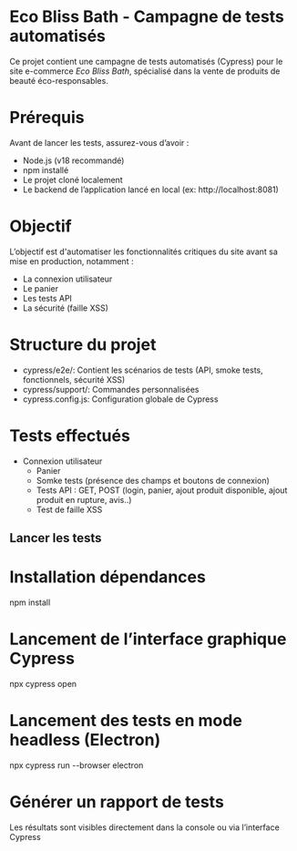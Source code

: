 # Eco Bliss Bath - Campagne de tests automatisés

Ce projet contient une campagne de tests automatisés (Cypress) pour le site e-commerce _Eco Bliss Bath_, spécialisé dans la vente de produits de beauté éco-responsables.

# Prérequis

Avant de lancer les tests, assurez-vous d’avoir :

- Node.js (v18 recommandé)
- npm installé
- Le projet cloné localement
- Le backend de l’application lancé en local (ex: http://localhost:8081)

# Objectif

L’objectif est d'automatiser les fonctionnalités critiques du site avant sa mise en production, notamment :

- La connexion utilisateur
- Le panier
- Les tests API
- La sécurité (faille XSS)

# Structure du projet

- cypress/e2e/: Contient les scénarios de tests (API, smoke tests, fonctionnels, sécurité XSS)
- cypress/support/: Commandes personnalisées
- cypress.config.js: Configuration globale de Cypress

# Tests effectués

- Connexion utilisateur
  - Panier
  - Somke tests (présence des champs et boutons de connexion)
  - Tests API : GET, POST (login, panier, ajout produit disponible, ajout produit en rupture, avis..)
  - Test de faille XSS

## Lancer les tests

# Installation dépendances

npm install

# Lancement de l’interface graphique Cypress

npx cypress open

# Lancement des tests en mode headless (Electron)

npx cypress run --browser electron

# Générer un rapport de tests

Les résultats sont visibles directement dans la console ou via l’interface Cypress
